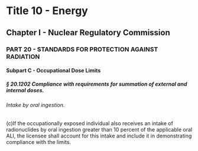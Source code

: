 
# Title 10 - Energy
## Chapter I - Nuclear Regulatory Commission
### PART 20 - STANDARDS FOR PROTECTION AGAINST RADIATION
#### Subpart C - Occupational Dose Limits
##### § 20.1202 Compliance with requirements for summation of external and internal doses.
###### Intake by oral ingestion.

(c)If the occupationally exposed individual also receives an intake of radionuclides by oral ingestion greater than 10 percent of the applicable oral ALI, the licensee shall account for this intake and include it in demonstrating compliance with the limits.
